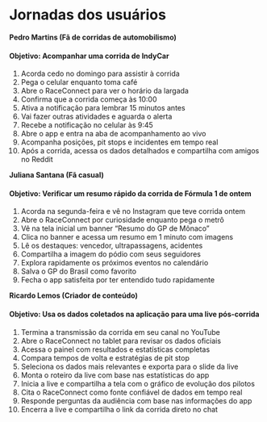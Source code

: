 # Jornadas dos usuários

**Pedro Martins (Fã de corridas de automobilismo)**

#### Objetivo: Acompanhar uma corrida de IndyCar

1. Acorda cedo no domingo para assistir à corrida  
2. Pega o celular enquanto toma café  
3. Abre o RaceConnect para ver o horário da largada  
4. Confirma que a corrida começa às 10:00  
5. Ativa a notificação para lembrar 15 minutos antes  
6. Vai fazer outras atividades e aguarda o alerta  
7. Recebe a notificação no celular às 9:45  
8. Abre o app e entra na aba de acompanhamento ao vivo  
9. Acompanha posições, pit stops e incidentes em tempo real  
10. Após a corrida, acessa os dados detalhados e compartilha com amigos no Reddit 



**Juliana Santana (Fã casual)**
#### Objetivo: Verificar um resumo rápido da corrida de Fórmula 1 de ontem

1. Acorda na segunda-feira e vê no Instagram que teve corrida ontem  
2. Abre o RaceConnect por curiosidade enquanto pega o metrô  
3. Vê na tela inicial um banner “Resumo do GP de Mônaco”  
4. Clica no banner e acessa um resumo em 1 minuto com imagens  
5. Lê os destaques: vencedor, ultrapassagens, acidentes  
6. Compartilha a imagem do pódio com seus seguidores  
7. Explora rapidamente os próximos eventos no calendário  
8. Salva o GP do Brasil como favorito  
9. Fecha o app satisfeita por ter entendido tudo rapidamente



**Ricardo Lemos (Criador de conteúdo)**
#### Objetivo: Usa os dados coletados na aplicação para uma live pós-corrida

1. Termina a transmissão da corrida em seu canal no YouTube  
2. Abre o RaceConnect no tablet para revisar os dados oficiais  
3. Acessa o painel com resultados e estatísticas completas  
4. Compara tempos de volta e estratégias de pit stop  
5. Seleciona os dados mais relevantes e exporta para o slide da live  
6. Monta o roteiro da live com base nas estatísticas do app  
7. Inicia a live e compartilha a tela com o gráfico de evolução dos pilotos  
8. Cita o RaceConnect como fonte confiável de dados em tempo real  
9. Responde perguntas da audiência com base nas informações do app  
10. Encerra a live e compartilha o link da corrida direto no chat  


